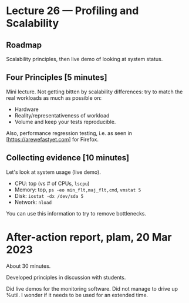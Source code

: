 # Lecture 26 — Profiling and Scalability

## Roadmap

Scalability principles, then live demo of looking at system status.

## Four Principles [5 minutes]

Mini lecture. Not getting bitten by scalability differences: try to match the real workloads as much as possible on:
* Hardware
* Reality/representativeness of workload
* Volume
and keep your tests reproducible.

Also, performance regression testing, i.e. as seen in [https://arewefastyet.com] for Firefox.

## Collecting evidence [10 minutes]

Let's look at system usage (live demo).

* CPU: top (vs # of CPUs, `lscpu`)
* Memory: top, `ps -eo min_flt,maj_flt,cmd`, `vmstat 5`
* Disk: `iostat -dx /dev/sda 5`
* Network: `nload`

You can use this information to try to remove bottlenecks.

# After-action report, plam, 20 Mar 2023

About 30 minutes.

Developed principles in discussion with students.

Did live demos for the monitoring software. Did not manage to drive up %util. I wonder if it needs to be used for 
an extended time.
